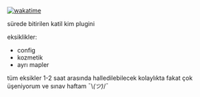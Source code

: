 [![wakatime](https://wakatime.com/badge/user/36c4db93-a65a-4662-bbc3-ef29d1f70345/project/7e43ffb0-799c-4bf0-b93c-cc6402e397b3.svg)](https://wakatime.com/badge/user/36c4db93-a65a-4662-bbc3-ef29d1f70345/project/7e43ffb0-799c-4bf0-b93c-cc6402e397b3)

sürede bitirilen katil kim plugini

eksiklikler:

- config
- kozmetik
- ayrı mapler


tüm eksikler 1-2 saat arasında halledilebilecek kolaylıkta fakat çok üşeniyorum ve sınav haftam ¯\\_(ツ)_/¯
